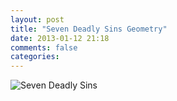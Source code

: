 ```yaml
---
layout: post
title: "Seven Deadly Sins Geometry"
date: 2013-01-12 21:18
comments: false
categories: 
---
```


![Seven Deadly Sins](http://1.bp.blogspot.com/_9W3fkyH4VJk/RvBtohakgqI/AAAAAAAAAFA/Z3CAmzf8vwg/s1600/seven-deadly-sins.gif)
